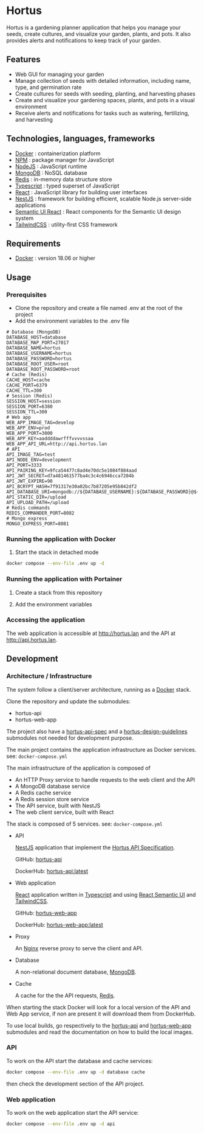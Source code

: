 # Hortus

Hortus is a gardening planner application that helps you manage your seeds, create cultures, and visualize your garden, plants, and pots. It also provides alerts and notifications to keep track of your garden.

## Features

- Web GUI for managing your garden
- Manage collection of seeds with detailed information, including name, type, and germination rate
- Create cultures for seeds with seeding, planting, and harvesting phases
- Create and visualize your gardening spaces, plants, and pots in a visual environment
- Receive alerts and notifications for tasks such as watering, fertilizing, and harvesting

## Technologies, languages, frameworks

- [Docker](https://www.docker.com/) : containerization platform
- [NPM](https://www.npmjs.com/) : package manager for JavaScript
- [NodeJS](https://nodejs.org/) : JavaScript runtime
- [MongoDB](https://www.mongodb.com/) : NoSQL database
- [Redis](https://redis.io/) : in-memory data structure store
- [Typescript](https://www.typescriptlang.org/) : typed superset of JavaScript
- [React](https://reactjs.org/) : JavaScript library for building user interfaces
- [NestJS](https://nestjs.com/) : framework for building efficient, scalable Node.js server-side applications
- [Semantic UI React](https://react.semantic-ui.com/) : React components for the Semantic UI design system
- [TailwindCSS](https://www.typescriptlang.org/) : utility-first CSS framework

## Requirements

- [Docker](https://www.docker.com/) : version 18.06 or higher

## Usage

### Prerequisites

- Clone the repository and create a file named .env at the root of the project
- Add the environment variables to the .env file

```properties
# Database (MongoDB)
DATABASE_HOST=database
DATABASE_MAP_PORT=27017
DATABASE_NAME=hortus
DATABASE_USERNAME=hortus
DATABASE_PASSWORD=hortus
DATABASE_ROOT_USER=root
DATABASE_ROOT_PASSWORD=root
# Cache (Redis)
CACHE_HOST=cache
CACHE_PORT=6379
CACHE_TTL=300
# Session (Redis)
SESSION_HOST=session
SESSION_PORT=6380
SESSION_TTL=300
# Web app
WEB_APP_IMAGE_TAG=develop
WEB_APP_ENV=prod
WEB_APP_PORT=3000
WEB_APP_KEY=aaddddawrfffvvvvssaa
WEB_APP_API_URL=http://api.hortus.lan
# API
API_IMAGE_TAG=test
API_NODE_ENV=development
API_PORT=3333
API_PAIRING_KEY=9fca54477c8ad4e70dc5e1084f884aad
API_JWT_SECRET=d7a481461577ba4c3c4c6946cca7204b
API_JWT_EXPIRE=90
API_BCRYPT_HASH=7f91317e30a02bc7b87205e95b842df2
API_DATABASE_URI=mongodb://${DATABASE_USERNAME}:${DATABASE_PASSWORD}@${DATABASE_HOST}:27017/hortus
API_STATIC_DIR=/upload
API_UPLOAD_PATH=/upload
# Redis commands
REDIS_COMMANDER_PORT=8082
# Mongo express
MONGO_EXPRESS_PORT=8081
```

### Running the application with Docker

1. Start the stack in detached mode

```bash
docker compose --env-file .env up -d
```

### Running the application with Portainer

1. Create a stack from this repository

2. Add the environment variables

### Accessing the application

The web application is accessible at <http://hortus.lan> and the API at <http://api.hortus.lan>.

## Development

### Architecture / Infrastructure

The system follow a client/server architecture, running as a
[Docker](https://www.docker.com/) stack.

Clone the repository and update the submodules:

- hortus-api
- hortus-web-app

The project also have a [hortus-api-spec]() and a [hortus-design-guidelines]() submodules not needed for development purpose.

The main project contains the application infrastructure as Docker services. see: `docker-compose.yml`

The main infrastructure of the application is composed of

- An HTTP Proxy service to handle requests to the web client and the API
- A MongoDB database service
- A Redis cache service
- A Redis session store service
- The API service, built with NestJS
- The web client service, built with React

The stack is composed of 5 services. see: `docker-compose.yml`

- API

  [NestJS](https://nestjs.com/) application that implement the [Hortus API Specification](https://github.com/alexandrelamberty/hortus-api-spec).

  GitHub:  [hortus-api](https://github.com/alexandrelamberty/hortus-server)

  DockerHub: [hortus-api:latest](https://hub.docker.com/r/alexandrelamberty/hortus-api)

- Web application
  
  [React](https://reactjs.org/) application written in [Typescript](https://www.typescriptlang.org/) and using
  [React Semantic UI](https://react.semantic-ui.com/) and [TailwindCSS](https://tailwindcss.com/).

  GitHub: [hortus-web-app](https://github.com/alexandrelamberty/hortus-web-app)

  DockerHub: [hortus-web-app:latest](https://hub.docker.com/r/alexandrelamberty/hortus-web-app)

- Proxy
  
  An [Nginx](https://www.nginx.com/) reverse proxy to serve the client and API.

- Database
  
  A non-relational document database, [MongoDB](https://hub.docker.com/_/mongo).

- Cache

  A cache for the the API requests, [Redis](https://hub.docker.com/_/redis).


When starting the stack Docker will look for a local version of the API and Web App service, if non are present it will download them from DockerHub.

To use local builds, go respectively to the [hortus-api]() and [hortus-web-app]() submodules and read the documentation on how to build the local images.

### API

To work on the API start the database and cache services:

```bash
docker compose --env-file .env up -d database cache
```

then check the development section of the API project.

### Web application

To work on the web application start the API service:

```bash
docker compose --env-file .env up -d api
```
